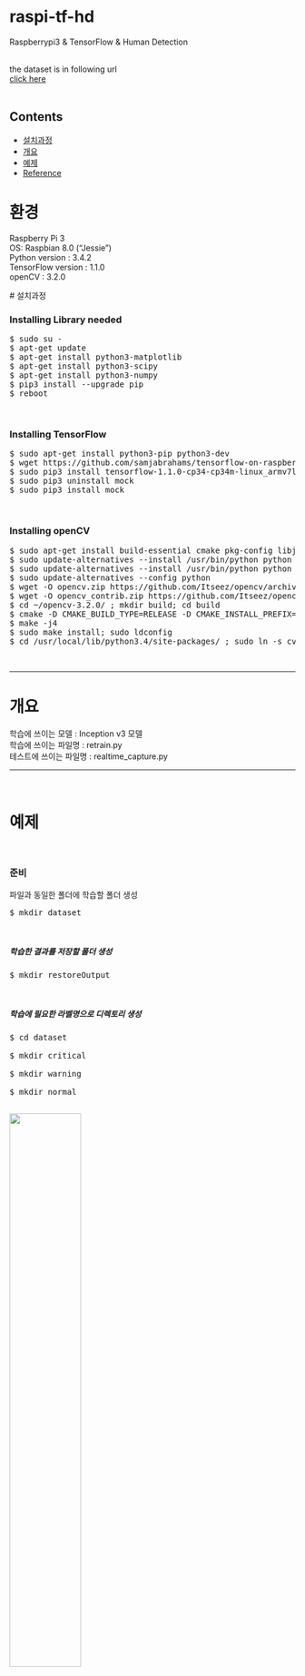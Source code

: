 # raspi-tf-hd
Raspberrypi3 &amp; TensorFlow &amp; Human Detection<br><br>

the dataset is in following url<br>
<a href="https://drive.google.com/open?id=0B7yTjMaXa4l1MkV1akJwMy1pSzA">click here</a><br><br>


## Contents
<ul>
    <li><a href="#2">설치과정</a></li>
    <li><a href="#3">개요</a></li>
    <li><a href="#4">예제</a></li>
    <li><a href="#5">Reference</a></li>
</ul>


# 환경 
Raspberry Pi 3 <br>
OS: Raspbian 8.0 (“Jessie”)<br>
Python version : 3.4.2<br>
TensorFlow version : 1.1.0<br>
openCV : 3.2.0<br>

<p id="2"></p>
# 설치과정

<h3> Installing Library needed </h3>
<pre>
$ sudo su -
$ apt-get update
$ apt-get install python3-matplotlib
$ apt-get install python3-scipy
$ apt-get install python3-numpy
$ pip3 install --upgrade pip
$ reboot
</pre>

<br>
<h3> Installing TensorFlow </h3>
<pre>
$ sudo apt-get install python3-pip python3-dev
$ wget https://github.com/samjabrahams/tensorflow-on-raspberry-pi/releases/download/v1.1.0/tensorflow-1.1.0-cp34-cp34m-linux_armv7l.whl
$ sudo pip3 install tensorflow-1.1.0-cp34-cp34m-linux_armv7l.whl
$ sudo pip3 uninstall mock
$ sudo pip3 install mock
</pre>
<br>
<h3> Installing openCV </h3>
<pre>
$ sudo apt-get install build-essential cmake pkg-config libjpeg-dev libtiff5-dev libjasper-dev libpng12-dev libavcodec-dev libavformat-dev libswscale-dev libv4l-dev libxvidcore-dev libx264-dev libatlas-base-dev gfortran libgtk-3-dev python3-dev python3-pip python3-numpy
$ sudo update-alternatives --install /usr/bin/python python /usr/bin/python2.7 1
$ sudo update-alternatives --install /usr/bin/python python /usr/bin/python3.4 2
$ sudo update-alternatives --config python
$ wget -O opencv.zip https://github.com/Itseez/opencv/archive/3.2.0.zip; unzip opencv.zip
$ wget -O opencv_contrib.zip https://github.com/Itseez/opencv_contrib/archive/3.2.0.zip; unzip opencv_contrib.zip
$ cd ~/opencv-3.2.0/ ; mkdir build; cd build
$ cmake -D CMAKE_BUILD_TYPE=RELEASE -D CMAKE_INSTALL_PREFIX=/usr/local -D OPENCV_EXTRA_MODULES_PATH=~/opencv_contrib-3.2.0/modules -D PYTHON_DEFAULT_EXECUTABLE=python3 ..
$ make -j4
$ sudo make install; sudo ldconfig
$ cd /usr/local/lib/python3.4/site-packages/ ; sudo ln -s cv2.cpython-34m.so cv2.so
</pre>

<br>
<hr/>
<h1 id="3"> 개요 </h1>
학습에 쓰이는 모델 : Inception v3 모델<br>
학습에 쓰이는 파일명 : retrain.py<br>
테스트에 쓰이는 파일명 : realtime_capture.py<br>
<hr/>
<br>
<h1 id="4"> 예제 </h1>
<br>

<h3> 준비 </h3>
파일과 동일한 폴더에 학습할 폴더 생성
<pre>
$ mkdir dataset
</pre>
<br>
<h5> 학습한 결과를 저장할 폴더 생성</h5> 
<pre>
$ mkdir restoreOutput
</pre>
<br>

<h5> 학습에 필요한 라벨명으로 디렉토리 생성</h5>
<pre>
$ cd dataset<br>
$ mkdir critical<br>
$ mkdir warning<br>
$ mkdir normal<br>
</pre>
<img src="./img/1.jpg" width=50%, height=50%><br>
<br>

<h5> 학습에 쓰일 이미지 데이터들을 각 폴더에 배치(jpg, png)</h5>
..
<img src="./img/2.jpg" width=50%, height=50%"><br>
<br>
<br>

> 본 예제에서 제공하는 데이터셋의 개수는 다음과 같다.<br>
> critical: 337장<br>
> normal: 150장<br>
> warning: 188장<br>
> 총 675장
<br><br>
<h5>학습(Training) 시작</h5>
<pre>
$ python3 retrain.py --image_dir=./dataset/image/ \
--output_graph=./restoreOutput/output_graph.pb \
--output_labels=./restoreOutput/output_labels.txt
</pre>
<br>

> training 과정 중에는 반복적으로 output이 발생하는데, 매번 training accuracy, validation accuracy 그리고 cross entropy를 출력하게 된다.
<img src="./img/3.jpg"><br>
> training accuracy는 현재 학습에 사용된 이미지를 얼마나 올바른 class로 라벨링하였는지를 나타내는 비율을 말한다.
> validation accuracy는 training에 쓰인 batch set이 아닌 다른 set의 이미지들을 랜덤하게 가져온 뒤, 그 이미지들에 대한 정확도를 측정한 것을 의미하며, 오버피팅(overfitting) 여부를 알아내기 위하여 쓰인다.
> (즉 training accuracy는 오로지 학습한 이미지 자체에만 기반을 두고 있기 때문에 training data에 섞여있을 noise들에 대해서 과적합(overfit)하도록 학습했을 것이다. 그러나 모델의 진정한 성능 측정치는 모델이 학습한 데이터에 대해서가 아니라 모델이 학습하지 않은 데이터에 대해서 성능을 측정함으로써 얻을 수 있으며 이 값을 validation accuracy라고 한다.)
> training accuracy와 validation accuracy에 의한 오버피팅 여부 확인에 대해서는 ‘<a href="#1">오버피팅</a>’섹션에서 다룸

<br>
<h5> 학습(Training) 결과</h5>
30분 정도의 학습이 끝나면 “restoreFolder"내에 .pb파일과 라벨링 정보가 들어있는 .txt 파일이 생성됨
<img src="./img/4.jpg" width=50%, height=50%><br>
<br><br>
pb파일과 txt파일에 원하는 이름을 부여하려면 
<pre>—output_graph=./restoreOoutput/NAME.pb \</pre>
<pre>—output_labels=./restoreOoutput/NAME.txt</pre>
<br><br>
원하는 이름을 부여할 경우, 테스트용 코드(realtime_caputure.py)에서도 수정 필요<br>
<br>
<h5> Tensorboard 실행 </h5>
텐서보드로 트레이닝 결과를 관찰하기 위해서는 
<pre>tensorboard --logdir training_summaries & python3 retrain.py …</pre> 에 이어서 
<pre>--summaries_dir=training_summaries/basic</pre> 입력 후 localhost:6006으로 접속
<img src="./img/5.jpg" width=50%, height=50%>
<br>
<br>
<h5 id="1">오버피팅(Overfitting) 확인</h5>
training accuracy가 validation accuracy보다 지속적으로 높게 나타난다면, 오버피팅되었음을 의미한다.
<img src="./img/8.jpg"><br>
<br>

현재 데이터셋은 오버피팅되어 있다. 따라서 data augmentation이 필요하다.<br>
(단, 테스트를 수행할 때마다 결과는 달라질 수 있다.)<br>
<br>
> Cross entropy는 loss function으로서, 학습 과정이 잘 수행중인지를 관찰할 수 있게 해주는 지표다.
> training을 수행한 이유가 바로 loss function인 Cross entropy를 줄이기 위한 것인데, 텐서보드를 통해 관찰한 loss function 그래프가 downwards한 경향을 보인다면, learning이 잘 되고 있으며 학습과정 중에 마주치는 왠만한 noise는 무시하고 있기 때문에 generalization되었다고 할 수 있다.
<br>

<h3> 그 외</h3>
현재 기본적으로 iteration은 4000으로 설정되어 있기 때문에, 트레이닝 시간을 줄이기 위하여 다음의 명령어를 덧붙일 수 있음
<pre>--how_many_training_steps=500</pre>
<br>
> 각 스텝별로 training set으로부터 랜덤으로 10장의 이미지를 선택하여 학습을 한다. 이 때 back propagation 과정을 통해 final layer에 있는 가중치들을 업데이트한다. 즉 학습시에 예측한 결과 클래스와 ground truth 클래스를 비교하는 과정을 통해 final layer의 가중치 값을 더 적절하게 조정하게 된다.
<br><br>

<h5> 학습(Training) 결과</h5>
본 명령어를 돌린 후 가장 마지막의 결과로 출력되는 것은 training과 validation에 쓰인 data와는 별도로 분리된 데이터로 최종적으로 test를 수행한 test accuracy가 결과로 나온다. 이 결과값은 학습이 끝난 해당 모델이 낼 수 있는 가장 좋은 값이다. 보통 90%~95% 가량이 나온다.
<img src="./img/9.jpg"><br>
<br><br>
<hr/>
<h5> 테스트(Testing) 준비</h5>
학습이 끝난 후 생성된 .pb파일과 .txt파일은 realtime_capture.py와 함께 라즈베리파이에 옮겨져야 함
<img src="./img/10.jpg" width=50%, height=50%><br>
<br><br>

<h5> 테스트(Testing) 시작<h5>
라즈베리파이상에서 다음의 명령어를 입력하여 카메라로 입력을 받은 결과로 테스트를 수행
<img src="./img/11.jpg"><br>
<pre>
$ python3 realtime_capture.py
</pre>
<br><br>
<h5> 테스트(Testing) 결과</h5>
카메라 앞에서 최초의 움직임이 있을 경우, .pb파일과 .txt파일을 로드한 후,<br>
촬영된 이미지에 대한 테스트 결과 출력
<img src="./img/12.jpg"><br>
<hr/>

<h1 id="5">Reference</h1>

https://github.com/samjabrahams/tensorflow-on-raspberry-pi
<br>
https://codelabs.developers.google.com/codelabs/tensorflow-for-poets/?utm_campaign=chrome_series_machinelearning_063016&utm_source=gdev&utm_medium=yt-desc#4
<br>
https://www.tensorflow.org/tutorials/image_retraining

